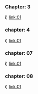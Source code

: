 
### Chapter: 3

i) [link:01](https://www.youtube.com/watch?v=JfDS5grPHoY&list=PLCn5yaIUXqMlVjSRAu492GEZIy_H2YhwQ)

### chapter: 4 

i) [link:01](https://www.youtube.com/watch?v=tPNwzsGYAWQ&list=PLm5n-f6IsfBs461AnVdglFyoUL0Ps7f6O&index=1)

### chapter: 07

i) [link:01](https://www.youtube.com/watch?v=qNZHh63zaU4&list=PLm5n-f6IsfBtzTCyV4h6OW_kprrGljWBl)

### chapter: 08

i) [link:01](https://www.youtube.com/watch?v=zzJXDwZ1j1Y&list=PLGUnVyRQVHPwPgUYKcP4PoDd-wJb9hrxs&index=13)

